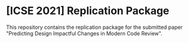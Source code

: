 # [ICSE 2021] Replication Package 

This repository contains the replication package for the submitted paper "Predicting Design Impactful Changes in Modern Code Review".
